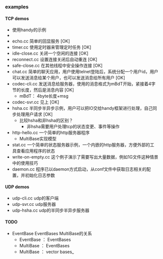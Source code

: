 ### examples

#### TCP demos
- 使用handy的示例
- 
- echo.cc 简单的回显服务 [OK]
- timer.cc 使用定时器来管理定时任务 [OK]
- idle-close.cc 关闭一个空闲的连接 [OK]
- reconnect.cc 设置连接关闭后自动重连 [OK]
- safe-close.cc 在其他线程中安全操作连接 [OK]
- chat.cc 简单的聊天应用，用户使用telnet登陆后，系统分配一个用户id，用户可以发送消息给某个用户，也可以发送消息给所有用户 [OK]
- codec-cli.cc 发送消息给服务器，使用的消息格式为mBdT开始，紧接着4字节的长度，然后是消息内容 [OK]
    - mBdT： 4byte长度+msg
- codec-svr.cc 见上 [OK]
- hsha.cc 半同步半异步示例，用户可以把IO交给handy框架进行处理，自己同步处理用户请求 [OK]
    - 比较hsha和非hsha的区别？
        - 非hsha需要用户处理tcp的状态变更、事件等操作
- http-hello.cc 一个简单的http服务器程序
    - MultiBase实现模型
- stat.cc 一个简单的状态服务器示例，一个内嵌的http服务器，方便外部的工具查看应用程序的状态
- write-on-empty.cc 这个例子演示了需要写出大量数据，例如1G文件这种情景中的使用技巧
- daemon.cc 程序已以daemon方式启动，从conf文件中获取日志相关的配置，并初始化日志参数

#### UDP demos
- udp-cli.cc udp的客户端
- udp-svr.cc udp服务器
- udp-hsha.cc udp的半同步半异步服务器


#### TODO
- EventBase EventBases MultiBase的关系
    - EventBase ： EventBases
    - MultiBase ： EventBases
    - MultiBase ： vector<EventBase> bases_

